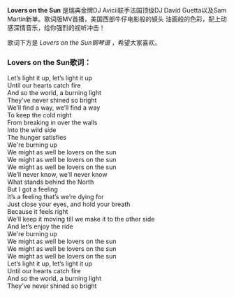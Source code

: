 

**Lovers on the Sun** 是瑞典金牌DJ Avicii联手法国顶级DJ David Guetta以及Sam
Martin新单。歌词版MV首播，美国西部牛仔电影般的镜头 油画般的色彩，配上动感深情音乐，给你强烈的视听冲击！

  
歌词下方是 _Lovers on the Sun钢琴谱_ ，希望大家喜欢。

### Lovers on the Sun歌词：

Let’s light it up, let’s light it up  
Until our hearts catch fire  
And so the world, a burning light  
They've never shined so bright  
We’ll find a way, we’ll find a way  
To keep the cold night  
From breaking in over the walls  
Into the wild side  
The hunger satisfies  
We're burning up  
We might as well be lovers on the sun  
We might as well be lovers on the sun  
We might as well be lovers on the sun  
We’ll never know, we’ll never know  
What stands behind the North  
But I got a feeling  
It’s a feeling that’s we’re dying for  
Just close your eyes, and hold your breath  
Because it feels right  
We’ll keep it moving till we make it to the other side  
And let’s enjoy the ride  
We're burning up  
We might as well be lovers on the sun  
We might as well be lovers on the sun  
We might as well be lovers on the sun  
Let’s light it up, let’s light it up  
Until our hearts catch fire  
And so the world, a burning light  
They've never shined so bright

